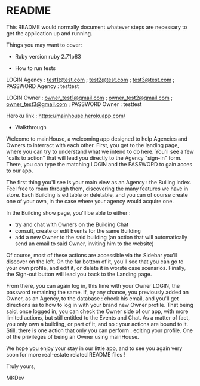 # README

This README would normally document whatever steps are necessary to get the
application up and running.

Things you may want to cover:

* Ruby version
ruby 2.7.1p83

* How to run tests

LOGIN Agency : test1@test.com ; test2@test.com ; test3@test.com ;
PASSWORD Agency : testtest

LOGIN Owner : owner_test1@gmail.com ; owner_test2@gmail.com ; owner_test3@gmail.com ;
PASSWORD Owner : testtest

Heroku link : https://mainhouse.herokuapp.com/

* Walkthrough

Welcome to mainHouse, a welcoming app designed to help Agencies and Owners to interract with each other.
First, you get to the landing page, where you can try to understand what we intend to do here. You'll see a few "calls to action" that will lead you directly
to the Agency "sign-in" form. There, you can type the matching LOGIN and the PASSWORD to gain acces to our app. 

The first thing you'll see is your main view as an Agency : the Builing index. Feel free to roam through them, discovering the many features we have in store. 
Each Building is editable or deletable, and you can of course create one of your own, in the case where your agency would acquire one. 

In the Building show page, you'll be able to either : 
  - try and chat with Owners on the Building Chat
  - consult, create or edit Events for the same Building
  - add a new Owner to the said building (an action that will automatically send an email to said Owner, inviting him to the website)

Of course, most of these actions are accessible via the Sidebar you'll discover on the left. 
On the far bottom of it, you'll see that you can go to your own profile, and edit it, or delete it in worste case scenarios.
Finally, the Sign-out button will lead you back to the Landing page.

From there, you can again log in, this time with your Owner LOGIN, the password remaining the same. 
If, by any chance, you previously added an Owner, as an Agency, to the database : check his email, and you'll get directions as to how to log in with your brand new Owner profile.
That being said, once logged in, you can check the Owner side of our app, with more limited actions, but still entitled to the Events and Chat.
As a matter of fact, you only own a building, or part of it, and so : your actions are bound to it. 
Still, there is one action that only you can perform : editing your profile. One of the privileges of being an Owner using mainHouse.

We hope you enjoy your stay in our little app, and to see you again very soon for more real-estate related README files !

Truly yours,

MKDev



